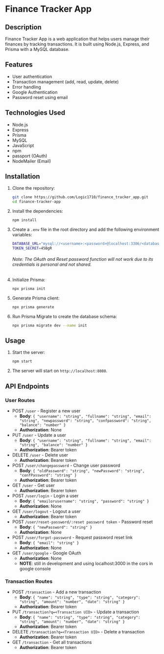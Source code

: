# Finance Tracker App

## Description
Finance Tracker App is a web application that helps users manage their finances by tracking transactions. It is built using Node.js, Express, and Prisma with a MySQL database.

## Features
- User authentication
- Transaction management (add, read, update, delete)
- Error handling
- Google Authentication
- Password reset using email

## Technologies Used
- Node.js
- Express
- Prisma
- MySQL
- JavaScript
- npm
- passport (OAuth)
- NodeMailer (Email)

## Installation

1. Clone the repository:
   ```sh
   git clone https://github.com/Logic1710/finance_tracker_app.git
   cd finance-tracker-app
    ```
2. Install the dependencies:
    ```sh
    npm install
    ```
3. Create a `.env` file in the root directory and add the following environment variables:
    ```sh
    DATABASE_URL="mysql://<username>:<password>@localhost:3306/<database-name>?schema=public"
    TOKEN_SECRET=45BgR
    ```
   ###### Note: The OAuth and Reset password function will  not work due to its credentials is personal and not shared.
4. Initialize Prisma:
    ```sh
    npx prisma init
    ```   
5. Generate Prisma client:
    ```sh
    npx prisma generate
    ```
6. Run Prisma Migrate to create the database schema:
    ```sh
    npx prisma migrate dev --name init
    ```
    
## Usage

1. Start the server:
    ```sh
    npm start
    ```
2. The server will start on `http://localhost:8080`.

## API Endpoints

### User Routes

- POST `/user` - Register a new user
   - **Body**: `{ "username": "string", "fullname": "string", "email": "string", "newpassword": "string", "confpassword": "string", "balance": "number" }`
   - **Authorization**: None
- PUT `/user` - Update a user
   - **Body**: `{ "username": "string", "fullname": "string", "email": "string", "balance": "number" }`
   - **Authorization**: Bearer token
- DELETE `/user` - Delete user
   - **Authorization**: Bearer token
- POST `/user/changepassword` - Change user password
   - **Body**: `{ "oldPassword": "string", "newPassword": "string", "confPassword": "string" }`
   - **Authorization**: Bearer token
- GET `/user` - Get user
   - **Authorization**: Bearer token
- POST `/user/login` - Login a user
   - **Body**: `{ "emailorusername": "string", "password": "string" }`
   - **Authorization**: None
- GET `/user/logout` - Logout a user
   - **Authorization**: Bearer token
- POST `/user/reset-password/:reset password token` - Password reset
   - **Body**: `{ "newPassword": "string" }`
   - **Authorization**: None
- POST `/user/forgot-password` - Request password reset link
   - **Body**: `{ "email": "string" }`
   - **Authorization**: None
- GET `/user/google` - Google OAuth
   - **Authorization**: None
   - **NOTE**: still in development and using localhost:3000 in the cors in google console

### Transaction Routes

- POST `/transaction` - Add a new transaction
   - **Body**: `{ "name": "string", "type": "string", "category": "string", "amount": "number", "date": "string" }`
   - **Authorization**: Bearer token
- PUT `/transaction?q=<Transaction UID>` - Update a transaction
   - **Body**: `{ "name": "string", "type": "string", "category": "string", "amount": "number", "date": "string" }`
   - **Authorization**: Bearer token
- DELETE `/transaction?q=<Transaction UID>` - Delete a transaction
   - **Authorization**: Bearer token
- GET `/transaction` - Get all transactions
   - **Authorization**: Bearer token
   
   
